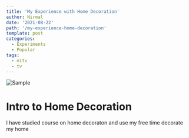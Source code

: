 ```yaml
---
title: 'My Experience with Home Decoration'
author: Nirmal
date: '2021-08-22'
path: '/my-experience-home-decoration'
template: post
categories:
  - Experiments
  - Popular
tags:
  - mitv
  - tv
---  
```


![Sample](/note/a76c16b1-057d-4d47-a90e-c181b1a0c4ef/img/f493a3a62136f113f03945eac1c7a093/smart-plug.jpg)

# Intro to Home Decoration

I have studied course on home decoraton and use my free time decorate my home
